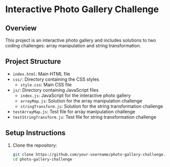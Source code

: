# Interactive Photo Gallery Challenge

## Overview
This project is an interactive photo gallery and includes solutions to two coding challenges: array manipulation and string transformation.

## Project Structure
- `index.html`: Main HTML file
- `css/`: Directory containing the CSS styles
  - `style.css`: Main CSS file
- `js/`: Directory containing JavaScript files
  - `index.js`: JavaScript for the interactive photo gallery
  - `arrayMap.js`: Solution for the array manipulation challenge
  - `stringTransform.js`: Solution for the string transformation challenge
- `testArrayMap.js`: Test file for array manipulation challenge
- `testStringTransform.js`: Test file for string transformation challenge

## Setup Instructions
1. Clone the repository:
   ```sh
   git clone https://github.com/your-username/photo-gallery-challenge.git
   cd photo-gallery-challenge
